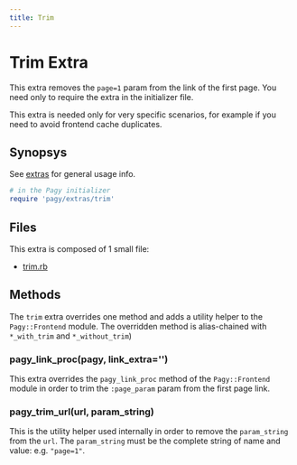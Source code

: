 ```yaml
---
title: Trim
---
```

# Trim Extra

This extra removes the `page=1` param from the link of the first page. You need only to require the extra in the initializer file.

This extra is needed only for very specific scenarios, for example if you need to avoid frontend cache duplicates.

## Synopsys

See [extras](../extras.md) for general usage info.

```ruby
# in the Pagy initializer
require 'pagy/extras/trim'
```

## Files

This extra is composed of 1 small file:

- [trim.rb](https://github.com/ddnexus/pagy/blob/master/lib/pagy/extras/trim.rb)

## Methods

The `trim` extra overrides one method and adds a utility helper to the `Pagy::Frontend` module. The overridden method is alias-chained with `*_with_trim` and `*_without_trim`)

### pagy_link_proc(pagy, link_extra='')

This extra overrides the `pagy_link_proc` method of the `Pagy::Frontend` module in order to trim the `:page_param` param from the first page link.

### pagy_trim_url(url, param_string)

This is the utility helper used internally in order to remove the `param_string` from the `url`. The `param_string` must be the complete string of name and value: e.g. `"page=1"`.


